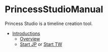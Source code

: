 # PrincessStudioManual

Princess Studio is a timeline creation tool.

* [Introductions](introductions/README.md)
  - [Overview](introductions/Overview.md)
  - [Start JP](introductions/FirstSteps.md) or [Start TW](introductions/FirstSteps_TW.md)